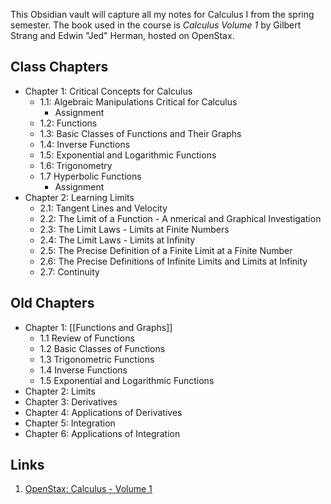 This Obsidian vault will capture all my notes for Calculus I from the spring semester. The book used in the course is _Calculus Volume 1_ by Gilbert Strang and Edwin "Jed" Herman, hosted on OpenStax.

## Class Chapters

- Chapter 1: Critical Concepts for Calculus
	- 1.1: Algebraic Manipulations Critical for Calculus
		- Assignment
	- 1.2: Functions
	- 1.3: Basic Classes of Functions and Their Graphs
	- 1.4: Inverse Functions
	- 1.5: Exponential and Logarithmic Functions
	- 1.6: Trigonometry
	- 1.7 Hyperbolic Functions
		- Assignment
- Chapter 2: Learning Limits
	- 2.1: Tangent Lines and Velocity
	- 2.2: The Limit of a Function - A nmerical and Graphical Investigation
	- 2.3: The Limit Laws - Limits at Finite Numbers
	- 2.4: The Limit Laws - Limits at Infinity
	- 2.5: The Precise Definition of a Finite Limit at a Finite Number
	- 2.6: The Precise Definitions of Infinite Limits and Limits at Infinity
	- 2.7: Continuity

## Old Chapters

- Chapter 1: [[Functions and Graphs]]
	- 1.1 Review of Functions
	- 1.2 Basic Classes of Functions
	- 1.3 Trigonometric Functions
	- 1.4 Inverse Functions
	- 1.5 Exponential and Logarithmic Functions
- Chapter 2: Limits
- Chapter 3: Derivatives
- Chapter 4: Applications of Derivatives
- Chapter 5: Integration
- Chapter 6: Applications of Integration

## Links

1. [OpenStax: Calculus - Volume 1](https://openstax.org/details/books/calculus-volume-1)
